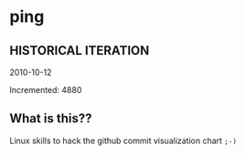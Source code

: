# ping

## HISTORICAL ITERATION
2010-10-12

Incremented: 4880

## What is this?? 
Linux skills to hack the github commit visualization chart `;-)`
